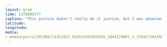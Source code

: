 ```yaml
---
layout: gram
time: 1370889277
caption: "This picture doesn't really do it justice, but I was obsessed with this girl's hair. #creeper"
latitude: 
longitude: 
media:
- media/posts/201306/11313432_562615493876526_1844279887_n_17842730470000351.jpg
---
```

